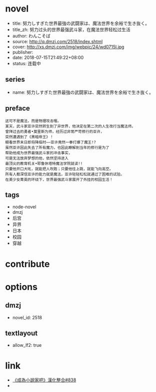 # novel

- title: 努力しすぎた世界最強の武闘家は、魔法世界を余裕で生き抜く。
- title_zh: 努力过头的世界最强武斗家，在魔法世界轻松过生活
- author: わんこそば
- source: http://q.dmzj.com/2518/index.shtml
- cover: http://xs.dmzj.com/img/webpic/24/wd0715l.jpg
- publisher:
- date: 2018-07-15T21:49:22+08:00
- status: 连载中

## series

- name: 努力しすぎた世界最強の武闘家は、魔法世界を余裕で生き抜く。

## preface


```
这可不是魔法，而是物理攻击喔。
某天，武斗家亚许突然转生到了异世界，他决定在第二次的人生改行当魔法师。
曾拜过去的勇者•莫里斯为师，经历过非常严苛修行的亚许，
突然遭遇到了《黑暗帝王》！
眼看世界末日即将降临时——亚许竟然一拳打爆了魔王!?
虽然亚许因此失去了所有魔力，也因此瞭解到当年的修行是为了
帮助他成为世界最强武斗家的冲击事实，
可是无法放弃梦想的他，依然坚持进入
最顶尖的教育机关•耶鲁休塔特魔法学院就读!!
只要他开口大吼，就能把人吹跑；只要他往上跳，就能飞向高空。
所有人都深信亚许的能力就是魔法，亚许轻轻松松就通过了困难的试验。
在美少女菁英的环绕下，世界最强武斗家展开了外挂的校园生活！
```

## tags

- node-novel
- dmzj
- 后宫
- 异界
- 日本
- 校园
- 穿越

# contribute


# options

## dmzj

- novel_id: 2518

## textlayout

- allow_lf2: true

# link

- [《成為小說家吧》漢化整合#838](http://tieba.baidu.com/p/4295900106?pid=119472958863#119472958863)
- 
